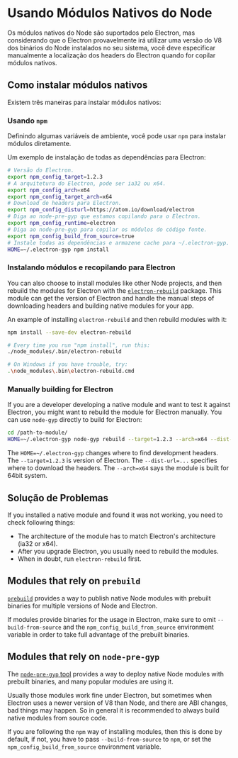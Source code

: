 # Usando Módulos Nativos do Node

Os módulos nativos do Node são suportados pelo Electron, mas considerando que o Electron provavelmente irá utilizar uma versão do V8 dos binários do Node instalados no seu sistema, você deve especificar manualmente a localização dos headers do Electron quando for copilar módulos nativos.

## Como instalar módulos nativos

Existem três maneiras para instalar módulos nativos:

### Usando `npm`

Definindo algumas variáveis de ambiente, você pode usar `npm` para instalar módulos diretamente.

Um exemplo de instalação de todas as dependências para Electron:

```sh
# Versão do Electron.
export npm_config_target=1.2.3
# A arquitetura do Electron, pode ser ia32 ou x64.
export npm_config_arch=x64
export npm_config_target_arch=x64
# Download de headers para Electron.
export npm_config_disturl=https://atom.io/download/electron 
# Diga ao node-pre-gyp que estamos copilando para o Electron.
export npm_config_runtime=electron 
# Diga ao node-pre-gyp para copilar os módulos do código fonte.
export npm_config_build_from_source=true
# Instale todas as dependências e armazene cache para ~/.electron-gyp.
HOME=~/.electron-gyp npm install
```

### Instalando módulos e recopilando para Electron

You can also choose to install modules like other Node projects, and then rebuild the modules for Electron with the [`electron-rebuild`](https://github.com/paulcbetts/electron-rebuild) package. This module can get the version of Electron and handle the manual steps of downloading headers and building native modules for your app.

An example of installing `electron-rebuild` and then rebuild modules with it:

```sh
npm install --save-dev electron-rebuild

# Every time you run "npm install", run this:
./node_modules/.bin/electron-rebuild

# On Windows if you have trouble, try:
.\node_modules\.bin\electron-rebuild.cmd
```

### Manually building for Electron

If you are a developer developing a native module and want to test it against Electron, you might want to rebuild the module for Electron manually. You can use `node-gyp` directly to build for Electron:

```sh
cd /path-to-module/
HOME=~/.electron-gyp node-gyp rebuild --target=1.2.3 --arch=x64 --dist-url=https://atom.io/download/electron
```

The `HOME=~/.electron-gyp` changes where to find development headers. The `--target=1.2.3` is version of Electron. The `--dist-url=...` specifies where to download the headers. The `--arch=x64` says the module is built for 64bit system.

## Solução de Problemas

If you installed a native module and found it was not working, you need to check following things:

* The architecture of the module has to match Electron's architecture (ia32 or x64).
* After you upgrade Electron, you usually need to rebuild the modules.
* When in doubt, run `electron-rebuild` first.

## Modules that rely on `prebuild`

[`prebuild`](https://github.com/mafintosh/prebuild) provides a way to publish native Node modules with prebuilt binaries for multiple versions of Node and Electron.

If modules provide binaries for the usage in Electron, make sure to omit `--build-from-source` and the `npm_config_build_from_source` environment variable in order to take full advantage of the prebuilt binaries.

## Modules that rely on `node-pre-gyp`

The [`node-pre-gyp` tool](https://github.com/mapbox/node-pre-gyp) provides a way to deploy native Node modules with prebuilt binaries, and many popular modules are using it.

Usually those modules work fine under Electron, but sometimes when Electron uses a newer version of V8 than Node, and there are ABI changes, bad things may happen. So in general it is recommended to always build native modules from source code.

If you are following the `npm` way of installing modules, then this is done by default, if not, you have to pass `--build-from-source` to `npm`, or set the `npm_config_build_from_source` environment variable.